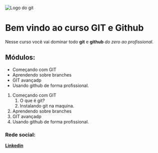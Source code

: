 ![Logo do git](https://sujeitoprogramador.com/wp-content/uploads/2021/04/gitimage.png)
# Bem vindo ao curso GIT e Github
Nesse curso você vai dominar todo **git** e **github** _do zero ao profissional._

## Módulos:
* Começando com GIT
* Aprendendo sobre branches
* GIT avançadp
* Usando github de forma profissional.

1. Começando com GIT
    1. O que é git?
    2. Instalando git na maquina.
2. Aprendendo sobre branches
3. GIT avançadp
4. Usando github de forma profissional.


### Rede social:
[**Linkedin**](https://www.linkedin.com/in/juary-jose-de-o-junior-86b637104/)
